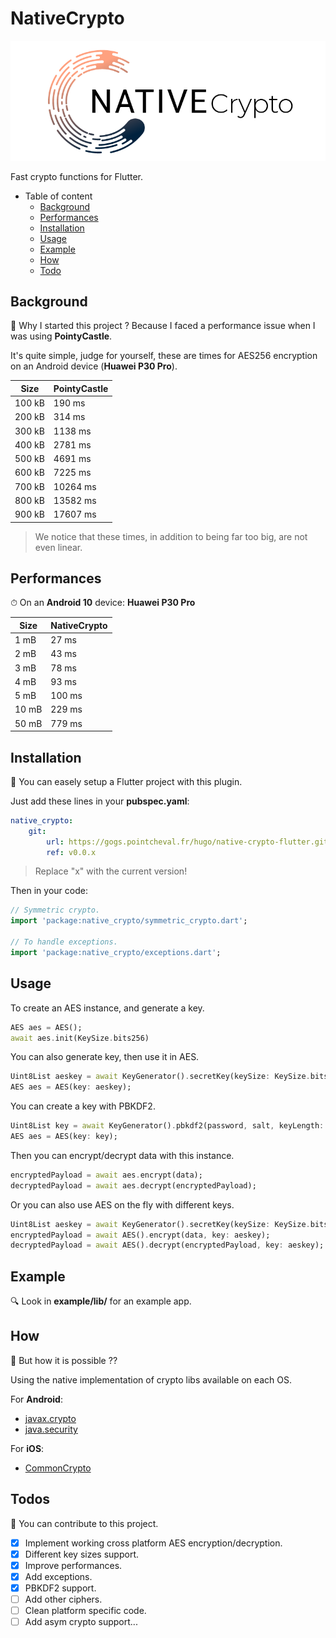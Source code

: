 # NativeCrypto

![native_crypto](/assets/native_crypto.png)

Fast crypto functions for Flutter.

* Table of content
  * [Background](#background)
  * [Performances](#performances)
  * [Installation](#installation)
  * [Usage](#usage)
  * [Example](#example)
  * [How](#how)
  * [Todo](#todo)

## Background

🤔 Why I started this project ?
Because I faced a performance issue when I was using **PointyCastle**.

It's quite simple, judge for yourself, these are times for AES256 encryption on an Android device (**Huawei P30 Pro**).

| Size | PointyCastle |
|------|--------------|
| 100 kB | 190 ms
| 200 kB | 314 ms
| 300 kB | 1138 ms
| 400 kB | 2781 ms
| 500 kB | 4691 ms
| 600 kB | 7225 ms
| 700 kB | 10264 ms
| 800 kB | 13582 ms
| 900 kB | 17607 ms

> We notice that these times, in addition to being far too big, are not even linear.

## Performances

⏱ On an **Android 10** device: **Huawei P30 Pro**

| Size | NativeCrypto |
|------|--------------|
| 1 mB | 27 ms
| 2 mB | 43 ms
| 3 mB | 78 ms
| 4 mB | 93 ms
| 5 mB | 100 ms
| 10 mB | 229 ms
| 50 mB | 779 ms

## Installation

🚧 You can easely setup a Flutter project with this plugin.

Just add these lines in your **pubspec.yaml**:

```yaml
native_crypto:
    git:
        url: https://gogs.pointcheval.fr/hugo/native-crypto-flutter.git
        ref: v0.0.x
```

> Replace "x" with the current version!

Then in your code:

```dart
// Symmetric crypto.
import 'package:native_crypto/symmetric_crypto.dart';

// To handle exceptions.
import 'package:native_crypto/exceptions.dart';
```

## Usage

To create an AES instance, and generate a key.

```dart
AES aes = AES();
await aes.init(KeySize.bits256)
```

You can also generate key, then use it in AES.

```dart
Uint8List aeskey = await KeyGenerator().secretKey(keySize: KeySize.bits256);
AES aes = AES(key: aeskey);
```

You can create a key with PBKDF2.

```dart
Uint8List key = await KeyGenerator().pbkdf2(password, salt, keyLength: 32, iteration: 10000);
AES aes = AES(key: key);
```

Then you can encrypt/decrypt data with this instance.

```dart
encryptedPayload = await aes.encrypt(data);
decryptedPayload = await aes.decrypt(encryptedPayload);
```

Or you can also use AES on the fly with different keys.

```dart
Uint8List aeskey = await KeyGenerator().secretKey(keySize: KeySize.bits256);
encryptedPayload = await AES().encrypt(data, key: aeskey);
decryptedPayload = await AES().decrypt(encryptedPayload, key: aeskey);
```

## Example

🔍 Look in **example/lib/** for an example app.

## How

🔬 But how it is possible ??

Using the native implementation of crypto libs available on each OS.

For **Android**:

* [javax.crypto](https://docs.oracle.com/javase/7/docs/api/javax/crypto/package-summary.html)
* [java.security](https://docs.oracle.com/javase/7/docs/api/java/security/package-summary.html)

For **iOS**:

* [CommonCrypto](https://developer.apple.com/library/archive/documentation/Security/Conceptual/cryptoservices/Introduction/Introduction.html)

## Todos

🚀 You can contribute to this project.

* [x] Implement working cross platform AES encryption/decryption.
* [x] Different key sizes support.
* [x] Improve performances.
* [x] Add exceptions.
* [x] PBKDF2 support.
* [ ] Add other ciphers.
* [ ] Clean platform specific code.
* [ ] Add asym crypto support...
